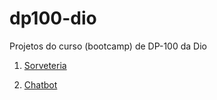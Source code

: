 # dp100-dio

Projetos do curso (bootcamp) de DP-100 da Dio

1. [Sorveteria](https://github.com/henriquebjr/dp100-dio/blob/main/1_gelatos.md)

1. [Chatbot](https://github.com/henriquebjr/dp100-dio/blob/main/2_chatbot.md)